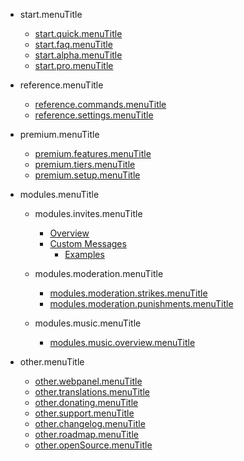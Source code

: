 - start.menuTitle

  - [start.quick.menuTitle](/pt-BR/start.url/start.quick.url.md)
  - [start.faq.menuTitle](/pt-BR/start.url/start.faq.url.md)
  - [start.alpha.menuTitle](/pt-BR/start.url/start.alpha.url.md)
  - [start.pro.menuTitle](/pt-BR/start.url/start.pro.url.md)

- reference.menuTitle

  - [reference.commands.menuTitle](/pt-BR/reference.url/reference.commands.url.md)
  - [reference.settings.menuTitle](/pt-BR/reference.url/reference.settings.url.md)

- premium.menuTitle

  - [premium.features.menuTitle](/pt-BR/premium.url/premium.features.url.md)
  - [premium.tiers.menuTitle](/pt-BR/premium.url/premium.tiers.url.md)
  - [premium.setup.menuTitle](/pt-BR/premium.url/premium.setup.url.md)

- modules.menuTitle

  - modules.invites.menuTitle

    - [Overview](/pt-BR/modules.url/modules.invites.url/commands.md)
    - [Custom Messages](/pt-BR/modules.url/modules.invites.url/custom-messages.md)
      - [Examples](/pt-BR/modules.url/modules.invites.url/examples.md)

  - modules.moderation.menuTitle

    - [modules.moderation.strikes.menuTitle](/pt-BR/modules.url/modules.moderation.url/modules.moderation.strikes.url.md)
    - [modules.moderation.punishments.menuTitle](/pt-BR/modules.url/modules.moderation.url/modules.moderation.punishments.url.md)

  - modules.music.menuTitle

    - [modules.music.overview.menuTitle](/pt-BR/modules.url/modules.music.url/modules.music.overview.url.md)

- other.menuTitle

  - [other.webpanel.menuTitle](/pt-BR/other.url/other.webpanel.url.md)
  - [other.translations.menuTitle](/pt-BR/other.url/other.translations.url.md)
  - [other.donating.menuTitle](/pt-BR/other.url/other.donating.url.md)
  - [other.support.menuTitle](/pt-BR/other.url/other.support.url.md)
  - [other.changelog.menuTitle](/pt-BR/other.url/other.changelog.url.md)
  - [other.roadmap.menuTitle](/pt-BR/other.url/other.roadmap.url.md)
  - [other.openSource.menuTitle](/pt-BR/other.url/other.openSource.url.md)
